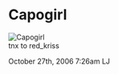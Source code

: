 # Capogirl

![Capogirl](http://img-2006-10.photosight.ru/27/1728847.jpg)  
<span class="small">tnx to red\_kriss</span>

<span id="timestamp"> October 27th, 2006 7:26am </span> <span
class="tag">LJ</span>
